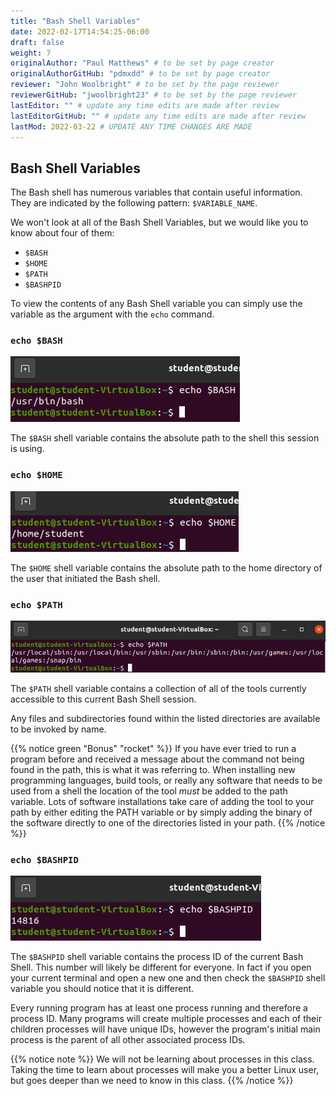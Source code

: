 ```yaml
---
title: "Bash Shell Variables"
date: 2022-02-17T14:54:25-06:00
draft: false
weight: 7
originalAuthor: "Paul Matthews" # to be set by page creator
originalAuthorGitHub: "pdmxdd" # to be set by page creator
reviewer: "John Woolbright" # to be set by the page reviewer
reviewerGitHub: "jwoolbright23" # to be set by the page reviewer
lastEditor: "" # update any time edits are made after review
lastEditorGitHub: "" # update any time edits are made after review
lastMod: 2022-03-22 # UPDATE ANY TIME CHANGES ARE MADE
---
```


## Bash Shell Variables

The Bash shell has numerous variables that contain useful information. They are indicated by the following pattern: `$VARIABLE_NAME`.

We won't look at all of the Bash Shell Variables, but we would like you to know about four of them:

- `$BASH`
- `$HOME`
- `$PATH`
- `$BASHPID`

To view the contents of any Bash Shell variable you can simply use the variable as the argument with the `echo` command.

### `echo $BASH`

![echo $BASH](pictures/echo-bash-variable.png)

The `$BASH` shell variable contains the absolute path to the shell this session is using. 

### `echo $HOME`

![echo $HOME](pictures/echo-home-variable.png)

The `$HOME` shell variable contains the absolute path to the home directory of the user that initiated the Bash shell.

### `echo $PATH`

![echo $PATH](pictures/echo-path-variable.png)

The `$PATH` shell variable contains a collection of all of the tools currently accessible to this current Bash Shell session.

Any files and subdirectories found within the listed directories are available to be invoked by name.

{{% notice green "Bonus" "rocket" %}}
If you have ever tried to run a program before and received a message about the command not being found in the path, this is what it was referring to. When installing new programming languages, build tools, or really any software that needs to be used from a shell the location of the tool *must* be added to the path variable. Lots of software installations take care of adding the tool to your path by either editing the PATH variable or by simply adding the binary of the software directly to one of the directories listed in your path.
{{% /notice %}}

### `echo $BASHPID`

![echo $BASHPID](pictures/echo-bashpid-variable.png)

The `$BASHPID` shell variable contains the process ID of the current Bash Shell. This number will likely be different for everyone. In fact if you open your current terminal and open a new one and then check the `$BASHPID` shell variable you should notice that it is different.

Every running program has at least one process running and therefore a process ID. Many programs will create multiple processes and each of their children processes will have unique IDs, however the program's initial main process is the parent of all other associated process IDs.

{{% notice note %}}
We will not be learning about processes in this class. Taking the time to learn about processes will make you a better Linux user, but goes deeper than we need to know in this class.
{{% /notice %}}
